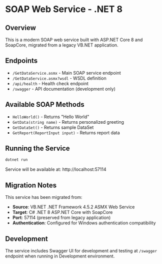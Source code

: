 # SOAP Web Service - .NET 8

## Overview
This is a modern SOAP web service built with ASP.NET Core 8 and SoapCore, migrated from a legacy VB.NET application.

## Endpoints
- `/GetDataService.asmx` - Main SOAP service endpoint
- `/GetDataService.asmx?wsdl` - WSDL definition
- `/api/health` - Health check endpoint
- `/swagger` - API documentation (development only)

## Available SOAP Methods
- `HelloWorld()` - Returns "Hello World"
- `GetData(string name)` - Returns personalized greeting
- `GetDataSet()` - Returns sample DataSet
- `GetReport(ReportInput input)` - Returns report data

## Running the Service
```bash
dotnet run
```

Service will be available at: http://localhost:57114

## Migration Notes
This service has been migrated from:
- **Source**: VB.NET .NET Framework 4.5.2 ASMX Web Service
- **Target**: C# .NET 8 ASP.NET Core with SoapCore
- **Port**: 57114 (preserved from legacy application)
- **Authentication**: Configured for Windows authentication compatibility

## Development
The service includes Swagger UI for development and testing at `/swagger` endpoint when running in Development environment.
